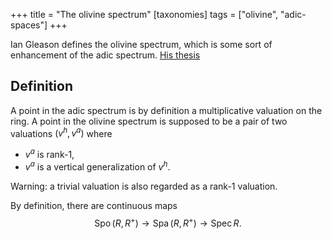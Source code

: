 +++
title = "The olivine spectrum"
[taxonomies]
tags = ["olivine", "adic-spaces"]
+++

Ian Gleason defines the olivine spectrum, which is some sort of enhancement of
the adic spectrum. [His thesis](https://ianandreigf.github.io/Website/tesis.pdf)

## Definition

A point in the adic spectrum is by definition a multiplicative valuation on the
ring. A point in the olivine spectrum is supposed to be a pair of two
valuations $(v^h, v^a)$ where
- $v^a$ is rank-$1$,
- $v^a$ is a vertical generalization of $v^h$.

Warning: a trivial valuation is also regarded as a rank-$1$ valuation.

By definition, there are continuous maps $$ \operatorname{Spo}(R, R^+) \to
\operatorname{Spa}(R, R^+) \to \operatorname{Spec} R. $$



